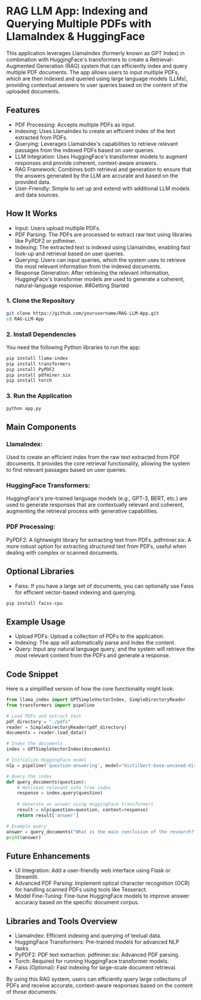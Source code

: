 # RAG LLM App: Indexing and Querying Multiple PDFs with LlamaIndex & HuggingFace
This application leverages LlamaIndex (formerly known as GPT Index) in combination with HuggingFace's transformers to create a Retrieval-Augmented Generation (RAG) system that can efficiently index and query multiple PDF documents. The app allows users to input multiple PDFs, which are then indexed and queried using large language models (LLMs), providing contextual answers to user queries based on the content of the uploaded documents.

## Features
- PDF Processing: Accepts multiple PDFs as input.
- Indexing: Uses LlamaIndex to create an efficient index of the text extracted from PDFs.
- Querying: Leverages LlamaIndex's capabilities to retrieve relevant passages from the indexed PDFs based on user queries.
- LLM Integration: Uses HuggingFace's transformer models to augment responses and provide coherent, context-aware answers.
- RAG Framework: Combines both retrieval and generation to ensure that the answers generated by the LLM are accurate and based on the provided data.
- User-Friendly: Simple to set up and extend with additional LLM models and data sources.
## How It Works
- Input: Users upload multiple PDFs.
- PDF Parsing: The PDFs are processed to extract raw text using libraries like PyPDF2 or pdfminer.
- Indexing: The extracted text is indexed using LlamaIndex, enabling fast look-up and retrieval based on user queries.
- Querying: Users can input queries, which the system uses to retrieve the most relevant information from the indexed documents.
- Response Generation: After retrieving the relevant information, HuggingFace's transformer models are used to generate a coherent, natural-language response.
##Getting Started
### 1. Clone the Repository
```bash
git clone https://github.com/yourusername/RAG-LLM-App.git
cd RAG-LLM-App
```
### 2. Install Dependencies
You need the following Python libraries to run the app:

```bash
pip install llama-index
pip install transformers
pip install PyPDF2
pip install pdfminer.six
pip install torch
```
### 3. Run the Application
```bash
python app.py
```
## Main Components
### LlamaIndex:

Used to create an efficient index from the raw text extracted from PDF documents. It provides the core retrieval functionality, allowing the system to find relevant passages based on user queries.

### HuggingFace Transformers:

HuggingFace's pre-trained language models (e.g., GPT-3, BERT, etc.) are used to generate responses that are contextually relevant and coherent, augmenting the retrieval process with generative capabilities.

### PDF Processing:

PyPDF2: A lightweight library for extracting text from PDFs.
pdfminer.six: A more robust option for extracting structured text from PDFs, useful when dealing with complex or scanned documents.

## Optional Libraries
- Faiss: If you have a large set of documents, you can optionally use Faiss for efficient vector-based indexing and querying.
```bash
pip install faiss-cpu
```
## Example Usage
- Upload PDFs: Upload a collection of PDFs to the application.
- Indexing: The app will automatically parse and index the content.
- Query: Input any natural language query, and the system will retrieve the most relevant content from the PDFs and generate a response.
## Code Snippet
Here is a simplified version of how the core functionality might look:

```python
from llama_index import GPTSimpleVectorIndex, SimpleDirectoryReader
from transformers import pipeline

# Load PDFs and extract text
pdf_directory = "./pdfs"
reader = SimpleDirectoryReader(pdf_directory)
documents = reader.load_data()

# Index the documents
index = GPTSimpleVectorIndex(documents)

# Initialize HuggingFace model
nlp = pipeline('question-answering', model="distilbert-base-uncased-distilled-squad")

# Query the index
def query_documents(question):
    # Retrieve relevant info from index
    response = index.query(question)
    
    # Generate an answer using HuggingFace transformers
    result = nlp(question=question, context=response)
    return result['answer']

# Example query
answer = query_documents("What is the main conclusion of the research?")
print(answer)
```
## Future Enhancements
- UI Integration: Add a user-friendly web interface using Flask or Streamlit.
- Advanced PDF Parsing: Implement optical character recognition (OCR) for handling scanned PDFs using tools like Tesseract.
- Model Fine-Tuning: Fine-tune HuggingFace models to improve answer accuracy based on the specific document corpus.

## Libraries and Tools Overview
- LlamaIndex: Efficient indexing and querying of textual data.
- HuggingFace Transformers: Pre-trained models for advanced NLP tasks.
- PyPDF2: PDF text extraction.
pdfminer.six: Advanced PDF parsing.
- Torch: Required for running HuggingFace transformer models.
- Faiss (Optional): Fast indexing for large-scale document retrieval.

  
By using this RAG system, users can efficiently query large collections of PDFs and receive accurate, context-aware responses based on the content of those documents.

